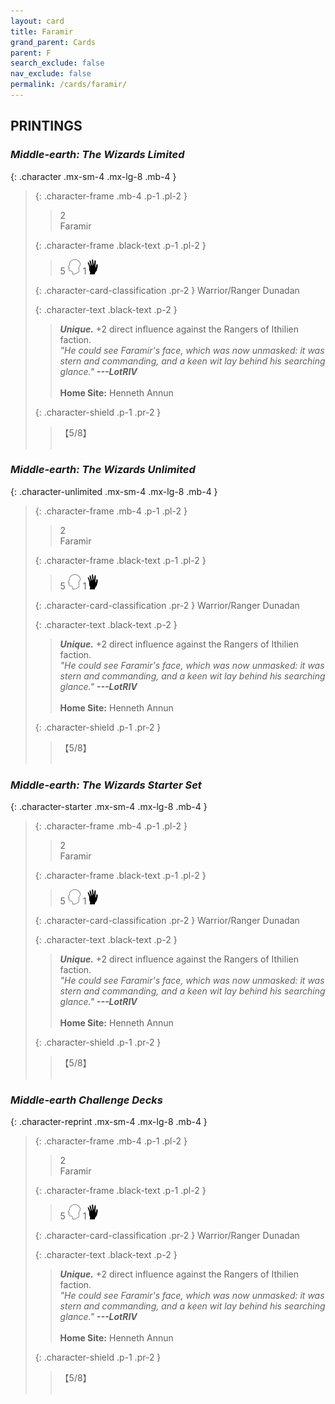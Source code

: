 ```yaml
---
layout: card
title: Faramir
grand_parent: Cards
parent: F
search_exclude: false
nav_exclude: false
permalink: /cards/faramir/
---
```


## PRINTINGS


### _Middle-earth: The Wizards Limited_

{: .character .mx-sm-4 .mx-lg-8 .mb-4 }
> {: .character-frame .mb-4 .p-1 .pl-2 }
> > <div class="card-mp">2</div>
> > <div class="character-card-name">Faramir</div>
>
> {: .character-frame .black-text .p-1 .pl-2 }
> > 5 ![](/assets/images/mind.svg) 1![](/assets/images/di.svg)
>
> {: .character-card-classification .pr-2 }
> Warrior/Ranger Dunadan
>
> {: .character-text .black-text .p-2 }
> > _**Unique.**_ +2 direct influence against the Rangers of Ithilien faction. <br>_"He could see Faramir's face, which was now unmasked: it was stern and commanding, and a keen wit lay behind his searching glance."_ ***---LotRIV***  <br><br>**Home Site:** Henneth Annun 
>
> {: .character-shield .p-1 .pr-2 }
> > <div class="card-shield">【5/8】</div>
> > <div class="card-corruption">&nbsp;</div>

### _Middle-earth: The Wizards Unlimited_

{: .character-unlimited .mx-sm-4 .mx-lg-8 .mb-4 }
> {: .character-frame .mb-4 .p-1 .pl-2 }
> > <div class="card-mp">2</div>
> > <div class="character-card-name">Faramir</div>
>
> {: .character-frame .black-text .p-1 .pl-2 }
> > 5 ![](/assets/images/mind.svg) 1![](/assets/images/di.svg)
>
> {: .character-card-classification .pr-2 }
> Warrior/Ranger Dunadan
>
> {: .character-text .black-text .p-2 }
> > _**Unique.**_ +2 direct influence against the Rangers of Ithilien faction. <br>_"He could see Faramir's face, which was now unmasked: it was stern and commanding, and a keen wit lay behind his searching glance."_ ***---LotRIV***  <br><br>**Home Site:** Henneth Annun 
>
> {: .character-shield .p-1 .pr-2 }
> > <div class="card-shield">【5/8】</div>
> > <div class="card-corruption">&nbsp;</div>

### _Middle-earth: The Wizards Starter Set_

{: .character-starter .mx-sm-4 .mx-lg-8 .mb-4 }
> {: .character-frame .mb-4 .p-1 .pl-2 }
> > <div class="card-mp">2</div>
> > <div class="character-card-name">Faramir</div>
>
> {: .character-frame .black-text .p-1 .pl-2 }
> > 5 ![](/assets/images/mind.svg) 1![](/assets/images/di.svg)
>
> {: .character-card-classification .pr-2 }
> Warrior/Ranger Dunadan
>
> {: .character-text .black-text .p-2 }
> > _**Unique.**_ +2 direct influence against the Rangers of Ithilien faction. <br>_"He could see Faramir's face, which was now unmasked: it was stern and commanding, and a keen wit lay behind his searching glance."_ ***---LotRIV***  <br><br>**Home Site:** Henneth Annun 
>
> {: .character-shield .p-1 .pr-2 }
> > <div class="card-shield">【5/8】</div>
> > <div class="card-corruption">&nbsp;</div>

### _Middle-earth Challenge Decks_

{: .character-reprint .mx-sm-4 .mx-lg-8 .mb-4 }
> {: .character-frame .mb-4 .p-1 .pl-2 }
> > <div class="card-mp">2</div>
> > <div class="character-card-name">Faramir</div>
>
> {: .character-frame .black-text .p-1 .pl-2 }
> > 5 ![](/assets/images/mind.svg) 1![](/assets/images/di.svg)
>
> {: .character-card-classification .pr-2 }
> Warrior/Ranger Dunadan
>
> {: .character-text .black-text .p-2 }
> > _**Unique.**_ +2 direct influence against the Rangers of Ithilien faction. <br>_"He could see Faramir's face, which was now unmasked: it was stern and commanding, and a keen wit lay behind his searching glance."_ ***---LotRIV***  <br><br>**Home Site:** Henneth Annun 
>
> {: .character-shield .p-1 .pr-2 }
> > <div class="card-shield">【5/8】</div>
> > <div class="card-corruption">&nbsp;</div>
